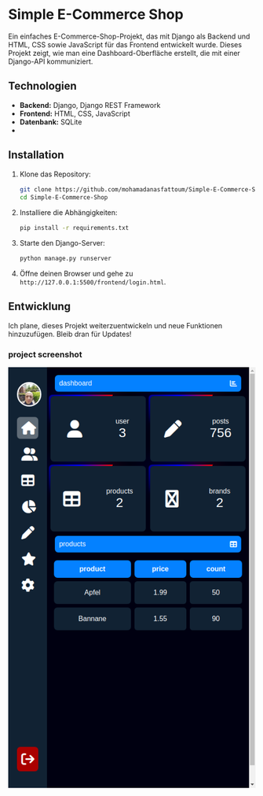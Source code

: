 # Simple E-Commerce Shop

Ein einfaches E-Commerce-Shop-Projekt, das mit Django als Backend und HTML, CSS sowie JavaScript für das Frontend entwickelt wurde. Dieses Projekt zeigt, wie man eine Dashboard-Oberfläche erstellt, die mit einer Django-API kommuniziert.

## Technologien

- **Backend:** Django, Django REST Framework
- **Frontend:** HTML, CSS, JavaScript
- **Datenbank:** SQLite
- 
## Installation

1. Klone das Repository:
   ```bash
   git clone https://github.com/mohamadanasfattoum/Simple-E-Commerce-Shop.git
   cd Simple-E-Commerce-Shop
   ```

2. Installiere die Abhängigkeiten:
   ```bash
   pip install -r requirements.txt
   ```

3. Starte den Django-Server:
   ```bash
   python manage.py runserver
   ```

4. Öffne deinen Browser und gehe zu `http://127.0.0.1:5500/frontend/login.html`.

## Entwicklung

Ich plane, dieses Projekt weiterzuentwickeln und neue Funktionen hinzuzufügen. Bleib dran für Updates!


### project screenshot
![](https://github.com/mohamadanasfattoum/Simple-E-Commerce-Shop/blob/main/dashboard-screenshot.png)
